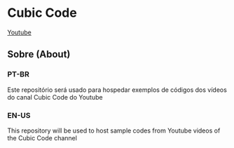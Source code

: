 # Cubic Code

[Youtube](https://www.youtube.com/channel/UCDhy8vAYoTFmi3ZSwokRaEg/featured)

## Sobre (About)

### PT-BR
Este repositório será usado para hospedar exemplos de códigos dos vídeos do canal Cubic Code do Youtube

### EN-US
This repository will be used to host sample codes from Youtube videos of the Cubic Code channel
